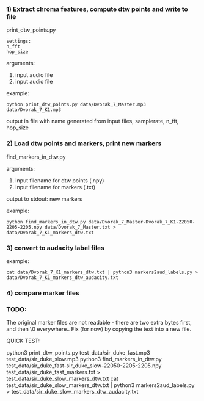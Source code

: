 ### 1) Extract chroma features, compute dtw points and write to file

print_dtw_points.py

```
settings:
n_fft
hop_size
```

arguments:

1. input audio file
2. input audio file


example:

`python print_dtw_points.py data/Dvorak_7_Master.mp3 data/Dvorak_7_K1.mp3 `

output in file with name generated from input files, samplerate, n_fft, hop_size


### 2) Load dtw points and markers, print new markers

find_markers_in_dtw.py

arguments:

1. input filename for dtw points (.npy)
2. input filename for markers (.txt)

output to stdout: new markers

example:

`python find_markers_in_dtw.py data/Dvorak_7_Master-Dvorak_7_K1-22050-2205-2205.npy data/Dvorak_7_Master.txt > data/Dvorak_7_K1_markers_dtw.txt`

### 3) convert to audacity label files

example:

`cat data/Dvorak_7_K1_markers_dtw.txt | python3 markers2aud_labels.py > data/Dvorak_7_K1_markers_dtw_audacity.txt`

### 4) compare marker files


### TODO:
The original marker files are not readable - there are two extra bytes first, and then \0 everywhere..
Fix (for now) by copying the text into a new file.





QUICK TEST:

python3 print_dtw_points.py test_data/sir_duke_fast.mp3 test_data/sir_duke_slow.mp3
python3 find_markers_in_dtw.py test_data/sir_duke_fast-sir_duke_slow-22050-2205-2205.npy test_data/sir_duke_fast_markers.txt > test_data/sir_duke_slow_markers_dtw.txt
cat test_data/sir_duke_slow_markers_dtw.txt | python3 markers2aud_labels.py > test_data/sir_duke_slow_markers_dtw_audacity.txt
